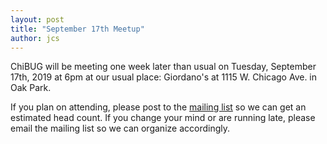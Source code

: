 ```yaml
---
layout: post
title: "September 17th Meetup"
author: jcs
---
```


ChiBUG will be meeting one week later than usual on
Tuesday, September 17th, 2019
at
6pm
at
our usual place: Giordano's at 1115 W. Chicago Ave. in Oak Park.

If you plan on attending, please post to the
[mailing list]()
so we can get an estimated head count.
If you change your mind or are running late, please email the mailing list so
we can organize accordingly.
